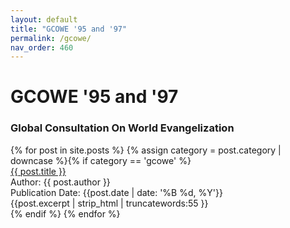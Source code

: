 ```yaml
---
layout: default
title: "GCOWE '95 and '97"
permalink: /gcowe/
nav_order: 460
---
```

<h1 class="category-title">GCOWE '95 and '97</h1>
<h3>Global Consultation On World Evangelization</h3>

<div class="article-container">
  {% for post in site.posts %}
    {% assign category = post.category | downcase %}{% if category == 'gcowe' %}
      <div class="article-list">
        <div class="article-category"></div>
        <div class="article-summary">
          <a href="{{ post.url | prepend: site.baseurl }}">{{ post.title }}</a><br>
          <div class="author">Author: {{ post.author }}</div>
          <div class="publication-date">Publication Date: <time datetime="{{post.date | date: '%F'}}">{{post.date | date: '%B %d, %Y'}}</time></div>
          <div class="excerpt">{{post.excerpt | strip_html | truncatewords:55 }}</div>
        </div>
      </div>
    {% endif %}
  {% endfor %}
</div>
